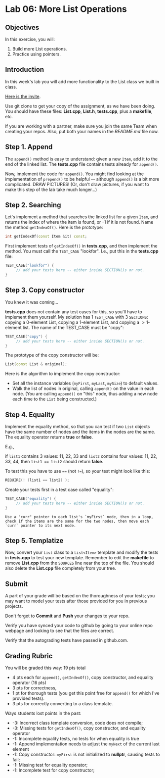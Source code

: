 # Lab 06: More List Operations

## Objectives

In this exercise, you will:

1. Build more List operations.
2. Practice using pointers.

## Introduction

In this week's lab you will add more functionality to the List class we built in class.

[Here is the invite]().

Use git clone to get your copy of the assignment, as we have been doing. You should have these files: **List.cpp**, **List.h**, **tests.cpp**, plus a **makefile**, etc.

If you are working with a partner, make sure you join the same Team when creating your repos. Also, put both your names in the *README.md* file now.

## Step 1. Append

The `append()` method is easy to understand: given a new `Item`, add it to the end of the linked list. The **tests.cpp** file contains tests already for `append()`.

Now, implement the code for `append()`. You might find looking at the implementation of `prepend()` to be helpful -- although `append()` is a bit more complicated. DRAW PICTURES! (Or, don't draw pictures, if you want to make this step of the lab take much longer...)

## Step 2. Searching

Let's implement a method that searches the linked list for a given `Item`, and returns the index of where the item is found, or -1 if it is not found. Name the method `getIndexOf()`. Here is the prototype:

```cpp
int getIndexOf(const Item &it) const;
```

First implement tests of `getIndexOf()` in **tests.cpp**, and then implement the method. You must call the `TEST_CASE` "lookfor". I.e., put this in the **tests.cpp** file:

```cpp
TEST_CASE("lookfor") {
     // add your tests here -- either inside SECTION()s or not.
}
```

## Step 3. Copy constructor

You knew it was coming...

**tests.cpp** does not contain any test cases for this, so you'll have to implement them yourself. My solution has 1 `TEST_CASE` with 3 `SECTIONS`: copying a 0-element List, copying a 1-element List, and copying a $>1$-element list. The name of the TEST_CASE must be "copy":

```cpp
TEST_CASE("copy") {
     // add your tests here -- either inside SECTION()s or not.
}
```

The prototype of the copy constructor will be:

```cpp
List(const List & original);
```

Here is the algorithm to implement the copy constructor:

- Set all the instance variables (`myFirst`, `myLast`, `mySize`) to default values.
- Walk the list of nodes in original, calling `append()` on the value in each node. (You are calling `append()` on "this" node, thus adding a new node each time to the `List` being constructed.)

## Step 4. Equality

Implement the equality method, so that you can test if two `List` objects have the same number of nodes and the items in the nodes are the same. The equality operator returns **true** or **false**.

E.g.,

if `list1` contains 3 values: 11, 22, 33 and `list2` contains four values: 11, 22, 33, 44, then `list1 == list2` should return **false**.

To test this you have to use `==` (not `!=`), so your test might look like this:

```cpp
REQUIRE(! (list1 == list2) );
```

Create your tests first in a test case called "equality":

```cpp
TEST_CASE("equality") {
     // add your tests here -- either inside SECTION()s or not.
}
```

```{tip}
Use a "curr" pointer to each list's `myFirst` node, then in a loop, check if the items are the same for the two nodes, then move each `curr` pointer to its next node.
```

## Step 5. Templatize

Now, convert your `List` class to a `List<Item>` template and modify the tests in **tests.cpp** to test your new template. Remember to edit the **makefile** to remove **List.cpp** from the `SOURCES` line near the top of the file. You should also delete the **List.cpp** file completely from your tree.

## Submit

A part of your grade will be based on the thoroughness of your tests; you may want to model your tests after those provided for you in previous projects.

Don't forget to **Commit** and **Push** your changes to your repo.

Verify you have synced your code to github by going to your online repo webpage and looking to see that the files are correct.

Verify that the autograding tests have passed in github.com.

## Grading Rubric

You will be graded this way: 19 pts total

- 4 pts each for `append()`, `getIndexOf()`, copy constructor, and equality operator (16 pts)
- 3 pts for correctness,
- 1 pt for thorough tests (you get this point free for `append()` for which I've provided tests).
- 3 pts for correctly converting to a class template.

Ways students lost points in the past:

- -3: Incorrect class template conversion, code does not compile;
- -3: Missing tests for `getIndexOf()`, copy constructor, and equality operator
- -1: Incomplete equality tests, no tests for when equality is true
- -1: Append implementation needs to adjust the `myNext` of the current last element
- -1: Copy constructor: `myFirst` is not initialized to **nullptr**, causing tests to fail;
- -1: Missing test for equality operator;
- -1: Incomplete test for copy constructor;

